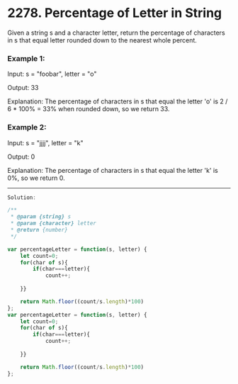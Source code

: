 # 2278. Percentage of Letter in String

Given a string s and a character letter, return the percentage of characters in s that equal letter rounded down to the nearest whole percent.

 

### Example 1:

Input: s = "foobar", letter = "o"

Output: 33

Explanation:
The percentage of characters in s that equal the letter 'o' is 2 / 6 * 100% = 33% when rounded down, so we return 33.

### Example 2:

Input: s = "jjjj", letter = "k"

Output: 0

Explanation:
The percentage of characters in s that equal the letter 'k' is 0%, so we return 0.

--------------------------------------------------------------------------------------
```javascript
Solution:

/**
 * @param {string} s
 * @param {character} letter
 * @return {number}
 */

var percentageLetter = function(s, letter) {
    let count=0;
    for(char of s){
        if(char===letter){
            count++;
        
    }}

    return Math.floor((count/s.length)*100)
};
var percentageLetter = function(s, letter) {
    let count=0;
    for(char of s){
        if(char===letter){
            count++;
        
    }}

    return Math.floor((count/s.length)*100)
};

```
